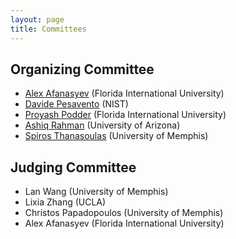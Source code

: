 ```yaml
---
layout: page
title: Committees
---
```


## Organizing Committee

- [Alex Afanasyev](mailto:aa@cs.fiu.edu) (Florida International University)
- [Davide Pesavento](mailto:davide.pesavento@nist.gov) (NIST)
- [Proyash Podder](mailto:ppodder@fiu.edu) (Florida International University)
- [Ashiq Rahman](mailto:marahman@email.arizona.edu) (University of Arizona)
- [Spiros Thanasoulas](mailto:dsp@2f30.org) (University of Memphis)

## Judging Committee

- Lan Wang (University of Memphis)
- Lixia Zhang (UCLA)
- Christos Papadopoulos (University of Memphis)
- Alex Afanasyev (Florida International University)
